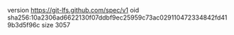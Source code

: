 version https://git-lfs.github.com/spec/v1
oid sha256:10a2306ad6622130f07ddbf9ec25959c73ac029110472334842fd419b3d5f96c
size 3057
